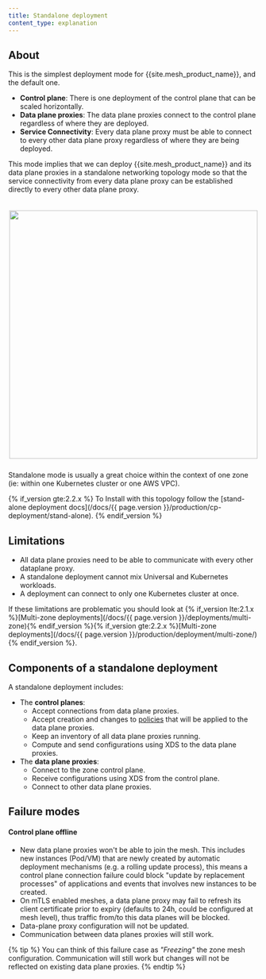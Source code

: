 ```yaml
---
title: Standalone deployment
content_type: explanation
---
```


## About

This is the simplest deployment mode for {{site.mesh_product_name}}, and the default one.

* **Control plane**: There is one deployment of the control plane that can be scaled horizontally.
* **Data plane proxies**: The data plane proxies connect to the control plane regardless of where they are deployed.
* **Service Connectivity**: Every data plane proxy must be able to connect to every other data plane proxy regardless of where they are being deployed.

This mode implies that we can deploy {{site.mesh_product_name}} and its data plane proxies in a standalone networking topology mode so that the service connectivity from every data plane proxy can be established directly to every other data plane proxy.

<center>
<img src="/assets/images/docs/0.6.0/flat-diagram.png" alt="" style="width: 500px; padding-top: 20px; padding-bottom: 10px;"/>
</center>

Standalone mode is usually a great choice within the context of one zone (ie: within one Kubernetes cluster or one AWS VPC).

{% if_version gte:2.2.x %}
To Install with this topology follow the [stand-alone deployment docs](/docs/{{ page.version }}/production/cp-deployment/stand-alone).
{% endif_version %}

## Limitations

* All data plane proxies need to be able to communicate with every other dataplane proxy.
* A standalone deployment cannot mix Universal and Kubernetes workloads.
* A deployment can connect to only one Kubernetes cluster at once.

If these limitations are problematic you should look at {% if_version lte:2.1.x %}[Multi-zone deployments](/docs/{{ page.version }}/deployments/multi-zone){% endif_version %}{% if_version gte:2.2.x %}[Multi-zone deployments](/docs/{{ page.version }}/production/deployment/multi-zone/){% endif_version %}.

## Components of a standalone deployment

A standalone deployment includes:

- The **control planes**:
    - Accept connections from data plane proxies.
    - Accept creation and changes to [policies](/policies) that will be applied to the data plane proxies.
    - Keep an inventory of all data plane proxies running.
    - Compute and send configurations using XDS to the data plane proxies.
- The **data plane proxies**:
    - Connect to the zone control plane.
    - Receive configurations using XDS from the control plane.
    - Connect to other data plane proxies.

## Failure modes

#### Control plane offline

* New data plane proxies won't be able to join the mesh. This includes new instances (Pod/VM) that are newly created by automatic deployment mechanisms (e.g. a rolling update process), this means a control plane connection failure could block "update by replacement processes" of applications and events that involves new instances to be created.
* On mTLS enabled meshes, a data plane proxy may fail to refresh its client certificate prior to expiry (defaults to 24h, could be configured at mesh level), thus traffic from/to this data planes will be blocked.
* Data-plane proxy configuration will not be updated.
* Communication between data planes proxies will still work.

{% tip %}
You can think of this failure case as *"Freezing"* the zone mesh configuration.
Communication will still work but changes will not be reflected on existing data plane proxies.
{% endtip %}
